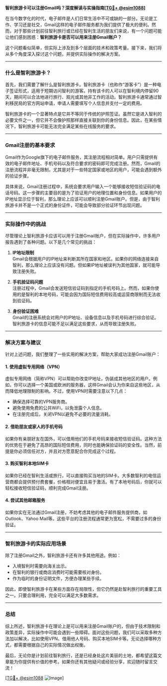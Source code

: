 **智利旅游卡可以注册Gmail吗？深度解读与实操指南[[TG💪+ @esim1088](https://t.me/s/esim1088)]**

在当今数字化的时代，电子邮件是人们日常生活中不可或缺的一部分。无论是工作、学习还是社交，Gmail这样的电子邮件服务都为我们提供了极大的便利。然而，对于那些计划前往智利旅行或已经在智利生活的朋友们来说，有一个问题可能让他们感到困惑：**智利旅游卡是否可以用来注册Gmail账户？**

这个问题看似简单，但实际上涉及到多个层面的技术和政策考量。接下来，我们将从多个角度深入探讨这个问题，并提供实际操作的解决方案。

---

### 什么是智利旅游卡？

首先，我们需要了解什么是智利旅游卡。智利旅游卡（也称作“游客卡”）是一种电子签证形式，适用于短期访问智利的游客。持有该卡的人可以在智利境内停留90天，期间可以合法地进行旅行、观光或其他非工作的活动。智利旅游卡通常通过智利移民局的官方网站申请，申请人需要填写个人信息并支付一定的费用。

智利旅游卡的一个显著特点是它并不等同于传统的护照签证。虽然它是进入智利的必要文件之一，但它并不会像护照那样直接关联到你的身份信息。因此，在某些情况下，智利旅游卡可能无法完全满足某些在线服务的要求。

---

### Gmail注册的基本要求

Gmail作为Google旗下的电子邮件服务，其注册流程相对简单。用户只需提供有效的电子邮件地址、手机号码以及符合要求的密码即可完成注册。然而，Gmail的注册流程并非毫无限制，尤其是对于一些特定国家或地区的用户，可能会遇到额外的验证步骤。

具体来说，Gmail注册过程中，系统会要求用户输入一个能够接收短信验证码的电话号码。这一步骤的主要目的是为了验证用户的地理位置和身份信息。如果用户的IP地址显示位于智利，那么理论上应该可以顺利注册Gmail账户。但是，由于智利旅游卡并不是一个正式的身份证件，可能会导致部分验证环节出现问题。

---

### 实际操作中的挑战

尽管理论上智利旅游卡应该可以用于注册Gmail账户，但在实际操作中，许多用户报告遇到了各种问题。以下是几个常见的挑战：

1. **IP地址限制**  
   Gmail会根据用户的IP地址来判断其所在国家和地区。如果你的网络连接来自智利，那么理论上应该没有问题。但如果IP地址被误判为其他国家，就可能导致注册失败。

2. **手机验证码问题**  
   注册过程中，Gmail会发送短信验证码到指定的手机号码上。然而，如果你使用的是智利的本地号码，可能会因为国际短信费用较高或运营商限制而无法收到验证码。

3. **身份验证困难**  
   Gmail的注册系统会对用户的IP地址、设备信息以及手机号码进行综合验证。智利旅游卡的信息可能不足以满足这些要求，从而导致注册失败。

---

### 解决方案与建议

针对上述问题，我们整理了一些实用的解决方案，帮助大家成功注册Gmail账户：

#### 1. 使用虚拟专用网络（VPN）
虚拟专用网络（简称VPN）可以帮助你改变IP地址，伪装成其他地区的用户。例如，你可以选择一个美国或欧洲的服务器，这样Gmail会认为你来自这些地区，从而降低地理限制的影响。不过，使用VPN时需要注意以下几点：
- 确保选择可靠的VPN服务商。
- 避免使用免费的公共WiFi，以免泄露个人信息。
- 在注册完成后，关闭VPN以避免不必要的流量消耗。

#### 2. 借助朋友或家人的手机号码
如果你有亲朋好友在国外，可以借用他们的手机号码来接收短信验证码。这种方法的优势在于避免了高昂的国际短信费用，同时也能确保验证码的安全性。当然，前提是你必须信任对方，并且对方愿意配合你完成这个过程。

#### 3. 购买智利本地SIM卡
如果你已经在智利生活或旅行，可以直接购买当地的SIM卡。大多数智利的电信运营商都会提供预付费套餐，价格相对便宜且易于激活。有了本地号码后，你就可以轻松接收短信验证码，顺利完成Gmail注册。

#### 4. 尝试其他邮箱服务
如果你实在无法通过Gmail注册，不妨考虑其他的电子邮件服务提供商，如Outlook、Yahoo Mail等。这些平台的注册流程通常更为宽松，不需要过多的身份验证。

---

### 智利旅游卡的实际应用场景

除了注册Gmail之外，智利旅游卡还有许多其他用途。例如：
- 入境智利时需要向海关出示。
- 在智利的银行或商店消费时可能需要核对身份。
- 作为临时的身份证明文件，方便办理某些手续。

因此，即使智利旅游卡在某些方面存在局限性，但它仍然是赴智利旅行的重要工具之一。只要合理利用，完全可以满足大多数需求。

---

### 总结

综上所述，智利旅游卡在理论上是可以用来注册Gmail账户的，但由于技术限制和政策差异，实际操作中可能会遇到一些障碍。面对这些问题，我们可以采取多种方法加以解决，比如使用VPN、借用他人号码、购买本地SIM卡等。无论选择哪种方式，都需要根据自己的实际情况做出权衡。

最后，无论你是计划前往智利旅行，还是已经身处这片美丽的土地，都希望这篇文章能为你提供有价值的参考。如果你还有其他疑问或经验分享，欢迎随时留言交流！

[[TG💪+ @esim1088](https://t.me/s/esim1088) ![Image](https://i.postimg.cc/4NQfJmqS/Snipaste-2025-05-13-00-14-12.png)]